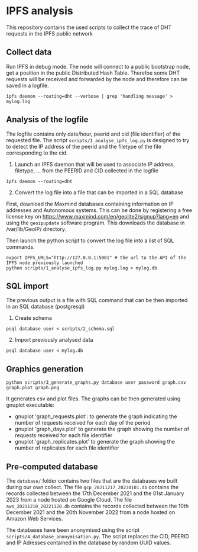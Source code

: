 # IPFS analysis

This repository contains the used scripts to collect the trace of DHT requests in the IPFS public network

## Collect data

Run IPFS in debug mode.
The node will connect to a public bootstrap node, get a position in the public Distributed Hash Table.
Therefoe some DHT requests will be received and forwarded by the node and therefore can be saved in a logfile.

```
ìpfs daemon --routing=dht --verbose | grep 'handling message' > mylog.log 
```



## Analysis of the logfile

The logfile contains only date/hour, peerid and cid (file identifier) of the requested file.
The script `scripts/1_analyse_ipfs_log.py` is designed to try to detect the IP address of the peerid and the filetype of the file corresponding to the cid.


1. Launch an IPFS daemon that will be used to associate IP address, filetype, ... from the PEERID and CID collected in the logfile
```
ìpfs daemon --routing=dht
```

2. Convert the log file into a file that can be imported in a SQL database

First, download the Maxmind databases containing information on IP addresses and Autonomous systems.
This can be done by registering a free license key on https://www.maxmind.com/en/geolite2/signup?lang=en and using the ``geoipupdate`` software program. This downloads the database in /var/lib/GeoIP/ directory.


Then launch the python script to convert the log file into a list of SQL commands.
```
export IPFS_URLS="http://127.0.0.1:5001" # the url to the API of the IPFS node previously launched
python scripts/1_analyse_ipfs_log.py mylog.log > mylog.db
```

## SQL import

The previous output is a file with SQL command that can be then imported in an SQL database (postgresql)

1. Create schema

```
psql database user < scripts/2_schema.sql
```

2. Import previously analysed data
```
psql database user < mylog.db
```

## Graphics generation

```
python scripts/3_generate_graphs.py database user password graph.csv graph.plot graph.png
```

It generates csv and plot files. The graphs can be then generated using gnuplot executable:

 - gnuplot 'graph_requests.plot': to generate the graph indicating the number of requests received for each day of the period
 - gnuplot 'graph_days.plot' to generate the graph showing the number of requests received for each file identifier
 - gnuplot 'graph_replicates.plot' to generate the graph showing the number of replicates for each file identifier


## Pre-computed database

The `database/` folder contains two files that are the databases we built during our own collect.
The file `gcp_20211217_20230101.db` contains the records collected between the 17th December 2021 and the 01st January 2023 from a node hosted on Google Cloud.
The file `aws_20211210_20221120.db` contains the records collected between the 10th December 2021 and the 20th November 2022 from a node hosted on Amazon Web Services.

The databases have been anonymised using the script `scripts/4_database_anonymisation.py`. The script replaces the CID, PEERID and IP Adresses contained in the database by random UUID values.

